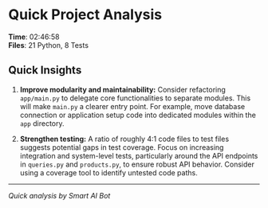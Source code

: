 # Quick Project Analysis

**Time**: 02:46:58  
**Files**: 21 Python, 8 Tests

## Quick Insights

1. **Improve modularity and maintainability:** Consider refactoring `app/main.py` to delegate core functionalities to separate modules. This will make `main.py` a clearer entry point. For example, move database connection or application setup code into dedicated modules within the `app` directory.

2. **Strengthen testing:** A ratio of roughly 4:1 code files to test files suggests potential gaps in test coverage. Focus on increasing integration and system-level tests, particularly around the API endpoints in `queries.py` and `products.py`, to ensure robust API behavior. Consider using a coverage tool to identify untested code paths.


---
*Quick analysis by Smart AI Bot*
